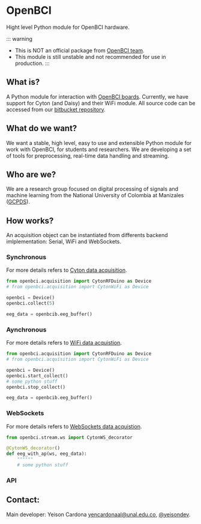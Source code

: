 # OpenBCI
Hight level Python module for OpenBCI hardware.

::: warning
  * This is NOT an official package from [OpenBCI team](https://openbci.com/).
  * This module is still unstable and not recommended for use in production.
:::

## What is?

A Python module for interaction with [OpenBCI boards](https://openbci.com/).
Currently, we have support for Cyton (and Daisy) and their WiFi module.
All source code can be accessed from our [bitbucket repository](https://bitbucket.org/gcpds/python-openbci/src/master/).

## What do we want?

We want a stable, high level, easy to use and extensible Python module for work
with OpenBCI, for students and researchers. We are developing a set of tools for
preprocessing, real-time data handling and streaming.

## Who are we?
We are a research group focused on digital processing of signals and machine
learning from the National University of Colombia at Manizales ([GCPDS](http://www.hermes.unal.edu.co/pages/Consultas/Grupo.xhtml;jsessionid=8701CFAD84FB5D540090846EA8912D48.tomcat6?idGrupo=615&opcion=1>)).

## How works?

An acquisition object can be instantiated from differents backend imlplementation:
Serial, WiFi and WebSockets.

### Synchronous
For more details refers to [Cyton data acquisition](_notebooks/data_acquisition.html#Cyton).


```python
from openbci.acquisition import CytonRFDuino as Device
# from openbci.acquisition import CytonWiFi as Device

openbci = Device()
openbci.collect(5)

eeg_data = openbcib.eeg_buffer()
```

### Aynchronous
For more details refers to [WiFi data acquistion](_notebooks/data_acquisition.html#WiFi).


```python
from openbci.acquisition import CytonRFDuino as Device
# from openbci.acquisition import CytonWiFi as Device

openbci = Device()
openbci.start_collect()
# some python stuff 
openbci.stop_collect()

eeg_data = openbcib.eeg_buffer()
```

### WebSockets
For more details refers to [WebSockets data acquistion](_notebooks/data_stream.html#access-to-stream-from-python).


```python
from openbci.stream.ws import CytonWS_decorator

@CytonWS_decorator()
def eeg_with_ap(ws, eeg_data):
    """"""
    # some python stuff 
```

### API

## Contact:

Main developer: Yeison Cardona yencardonaal@unal.edu.co, [\@yeisondev](https://twitter.com/yeisondev).
